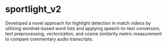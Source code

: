 # sportlight_v2


Developed a novel approach for highlight detection in match videos by utilizing wordnet-based word lists and
applying speech-to-text conversion, text preprocessing, vectorization, and cosine similarity metric measurement
to compare commentary audio transcripts.
